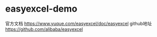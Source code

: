 # easyexcel-demo

官方文档 https://www.yuque.com/easyexcel/doc/easyexcel
github地址 https://github.com/alibaba/easyexcel
